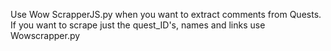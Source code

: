 Use Wow ScrapperJS.py when you want to extract comments from Quests.
 If you want to scrape just the quest_ID's, names and links use Wowscrapper.py
